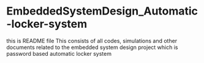 # EmbeddedSystemDesign_Automatic-locker-system
this is README file
This consists of all codes, simulations and other documents related to the embedded system design project which is password based automatic locker system
